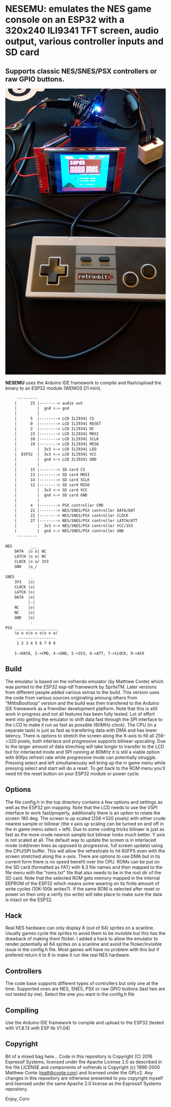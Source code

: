 # **NESEMU:** emulates the NES game console on an ESP32 with a 320x240 ILI9341 TFT screen, audio output, various controller inputs and SD card
## Supports classic NES/SNES/PSX controllers or raw GPIO buttons.

![NESEMU](extras/LCD.jpg)

**NESEMU** uses the Arduino IDE framework to compile and flash/upload the binary to an ESP32 module (WEMOS D1 mini).

```
     ---------
    |      25 |--------> audio out
    |         |  gnd <-> gnd
    |         |
    |      5  |--------> LCD ILI9341 CS
    |      0  |--------> LCD ILI9341 RESET
    |      2  |--------> LCD ILI9341 DC
    |      23 |--------> LCD ILI9341 MOSI
    |      18 |--------> LCD ILI9341 SCLK
    |      19 |--------> LCD ILI9341 MISO
    |         |  3v3 <-> LCD ILI9341 LED
    |  ESP32  |  3v3 <-> LCD ILI9341 VCC
    |         |  gnd <-> LCD ILI9341 GND
    |         |
    |      15 |--------> SD card CS
    |      13 |--------> SD card MOSI
    |      14 |--------> SD card SCLK
    |      12 |--------> SD card MISO
    |         |  3v3 <-> SD card VCC
    |         |  gnd <-> SD card GND
    |         |
    |      4  |--------> PSX controller CMD
    |      21 |--------> NES/SNES/PSX controller DATA/DAT
    |      22 |--------> NES/SNES/PSX controller CLOCK
    |      27 |--------> NES/SNES/PSX controller LATCH/ATT
    |         |  3v3 <-> NES/SNES/PSX controller VCC/3V3
    |         |  gnd <-> NES/SNES/PSX controller GND
     ---------

NES        ___
    DATA  |o o| NC
    LATCH |o o| NC
    CLOCK |o o/ 3V3
    GND   |o_/

SNES       _
    3V3   |o|
    CLOCK |o|
    LATCH |o|
    DATA  |o|
          |-|
    NC    |o|
    NC    |o|
    GND   |o|
           -  	
PSX ___________________
    \o o o|o o o|o o o/
     -----------------
     1 2 3 4 5 6 7 8 9
		 
    1->DATA, 2->CMD, 4->GND, 5->3V3, 6->ATT, 7->CLOCK, 9->ACK
```

## Build
The emulator is based on the nofrendo emulator (by Matthew Conte) which was ported to the ESP32 esp-idf framework by SpriteTM. Later versions from different people added various extras to the build.
This version uses the code from various sources originating amoung others from "MittisBootloop" version and the build was then transfered to the Arduino IDE framework as a friendlier development platform.
Note that this is still work in progress and not all features has been fully tested. Lot of effort went into getting the emulator to shift data fast through the SPI interface
to the LCD to make it run as fast as possible (80MHz clock). The CPU (in a separate task) is just as fast as transfering data with DMA and has lower latency.
There is options to stretch the screen along the X-axis to fill all 256->320 pixels, both interlace and progressive supports bilinear upscaling. Due to the larger amount
of data streching will take longer to transfer to the LCD but for interlaced mode and SPI running at 80MHz it is still a viable option with 60fps refresh rate while progressive mode can potentially struggle. Pressing select and left simultaneously will bring up the in game menu while pressing select and start will do a reset. To get back to the ROM menu
you'll need hit the reset button on your ESP32 module or power cycle.

## Options
The file config.h in the top directory contains a few options and settings as well as the ESP32 pin mapping. Note that the LCD needs to use the VSPI interface to work fast/properly, additionally there is an option to rotate the screen 180 deg.
The screen is up scaled (256->320 pixels) with either crude nearest sample or bilinear (the x axis up scaling can be turned on and off in the in game menu select + left). Due to some coding tricks bilinaer is just as fast as the more crude nearest sample but bilinear looks much better. Y axis is not scaled at all.
The default way to update the screen is in interlaced mode (odd/even lines as opposed to progressive, full screen update) using the CPU/SPI buffer. This will allow the refreshrate to hit 60FPS even with the screen stretched along the x-axis.
There are options to use DMA but in its current form there is no speed benefit over the CPU. ROMs can be put on the SD card (formatted as FAT) with 8.3 file names and then mapped to the file menu with the "roms.txt" file that also needs to be in the root dir of the SD card.
Note that the selected ROM gets memory mapped in the internal EEPROM of the ESP32 which means some wearing on its finite amount of write cycles (10K-100k writes?). If the same ROM is selected after reset or power on then
only a verify (no write) will take place to make sure the data is intact on the ESP32.

## Hack
Real NES hardware can only display 8 (out of 64) sprites on a scanline. Usually games cycle the sprites to avoid them to be invisible but this has the drawback of making them flicker. I added a hack to allow the emulator to render potentially all 64 sprites on a scanline and avoid the flicker/invisible issue in the config.h file.
Most games will have no problem with this but if prefered return it to 8 to make it run like real NES hardware.

## Controllers
The code base supports different types of controllers but only one at the time. Supported ones are NES, SNES, PSX or raw GPIO buttons (last two are not tested by me).
Select the one you want in the config.h file

## Compiling
Use the Arduino IDE framework to compile and upload to the ESP32 (tested with V1.8.13 with ESP lib V1.04)

## Copyright
Bit of a mixed bag here... Code in this repository is Copyright (C) 2016 Espressif Systems, licensed under the Apache License 2.0 as described in the file LICENSE and components of nofrendo
is Copyright (c) 1998-2000 Matthew Conte (matt@conte.com) and licensed under the GPLv2. Any changes in this repository are otherwise presented to you copyright myself and lisensed under the
same Apache 2.0 license as the Espressif Systems repository.

Enjoy,
Corn